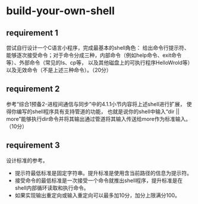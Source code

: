 # build-your-own-shell

## requirement 1
尝试自行设计一个C语言小程序，完成最基本的shell角色：
给出命令行提示符、能够逐次接受命令；对于命令分成三种，内部命令（例如help命令、exit命令等）、外部命令（常见的ls、cp等，
以及其他磁盘上的可执行程序HelloWrold等）以及无效命令（不是上述三种命令）。（20分）

## requirement 2
参考“综合1预备2-进程间通信与同步”中的4.1.1小节内容将上述shell进行扩展，
使得你编写的shell程序具有支持管道的功能，
也就是说你的shell中输入“dir || more”能够执行dir命令并将其输出通过管道将其输入传送给more作为标准输入。（10分）

## requirement 3
设计标准的参考。
* 提示符最低标准是固定字符串。提升标准是使用含当前路径的信息为提示符。
* 接受命令的最低标准是一次接受一个命令就推出shell程序，提升标准是在shell内部循环读取和执行命令。
* 如果实现输出重定向或输入重定向可以最多加10分，加分上限满分100。
